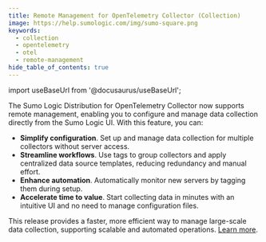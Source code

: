 ```yaml
---
title: Remote Management for OpenTelemetry Collector (Collection)
image: https://help.sumologic.com/img/sumo-square.png
keywords:
  - collection
  - opentelemetry
  - otel
  - remote-management
hide_table_of_contents: true    
---
```


import useBaseUrl from '@docusaurus/useBaseUrl';

The Sumo Logic Distribution for OpenTelemetry Collector now supports remote management, enabling you to configure and manage data collection directly from the Sumo Logic UI. With this feature, you can:  

* **Simplify configuration**. Set up and manage data collection for multiple collectors without server access.  
* **Streamline workflows**. Use tags to group collectors and apply centralized data source templates, reducing redundancy and manual effort.  
* **Enhance automation**. Automatically monitor new servers by tagging them during setup.  
* **Accelerate time to value**. Start collecting data in minutes with an intuitive UI and no need to manage configuration files.  

This release provides a faster, more efficient way to manage large-scale data collection, supporting scalable and automated operations. [Learn more](/docs/send-data/opentelemetry-collector/remote-management).  
